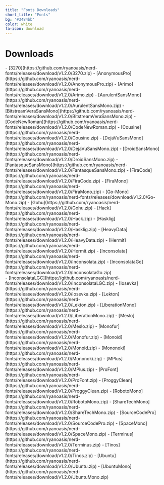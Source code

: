 ```yaml
---
title: "Fonts Downloads"
short_title: "Fonts"
bg: '#3484bb'
color: white
fa-icon: download
---
```


# Downloads

<div class="half column" markdown="1">
- [3270](https://github.com/ryanoasis/nerd-fonts/releases/download/v1.2.0/3270.zip)
- [AnonymousPro](https://github.com/ryanoasis/nerd-fonts/releases/download/v1.2.0/AnonymousPro.zip)
- [Arimo](https://github.com/ryanoasis/nerd-fonts/releases/download/v1.2.0/Arimo.zip)
- [AurulentSansMono](https://github.com/ryanoasis/nerd-fonts/releases/download/v1.2.0/AurulentSansMono.zip)
- [BitstreamVeraSansMono](https://github.com/ryanoasis/nerd-fonts/releases/download/v1.2.0/BitstreamVeraSansMono.zip)
- [CodeNewRoman](https://github.com/ryanoasis/nerd-fonts/releases/download/v1.2.0/CodeNewRoman.zip)
- [Cousine](https://github.com/ryanoasis/nerd-fonts/releases/download/v1.2.0/Cousine.zip)
- [DejaVuSansMono](https://github.com/ryanoasis/nerd-fonts/releases/download/v1.2.0/DejaVuSansMono.zip)
- [DroidSansMono](https://github.com/ryanoasis/nerd-fonts/releases/download/v1.2.0/DroidSansMono.zip)
- [FantasqueSansMono](https://github.com/ryanoasis/nerd-fonts/releases/download/v1.2.0/FantasqueSansMono.zip)
- [FiraCode](https://github.com/ryanoasis/nerd-fonts/releases/download/v1.2.0/FiraCode.zip)
- [FiraMono](https://github.com/ryanoasis/nerd-fonts/releases/download/v1.2.0/FiraMono.zip)
- [Go-Mono](https://github.com/ryanoasis/nerd-fonts/releases/download/v1.2.0/Go-Mono.zip)
- [Gohu](https://github.com/ryanoasis/nerd-fonts/releases/download/v1.2.0/Gohu.zip)
- [Hack](https://github.com/ryanoasis/nerd-fonts/releases/download/v1.2.0/Hack.zip)
- [Hasklig](https://github.com/ryanoasis/nerd-fonts/releases/download/v1.2.0/Hasklig.zip)
- [HeavyData](https://github.com/ryanoasis/nerd-fonts/releases/download/v1.2.0/HeavyData.zip)
- [Hermit](https://github.com/ryanoasis/nerd-fonts/releases/download/v1.2.0/Hermit.zip)
- [Inconsolata](https://github.com/ryanoasis/nerd-fonts/releases/download/v1.2.0/Inconsolata.zip)
- [InconsolataGo](https://github.com/ryanoasis/nerd-fonts/releases/download/v1.2.0/InconsolataGo.zip)
</div>
<div class="half column" markdown="1">
- [InconsolataLGC](https://github.com/ryanoasis/nerd-fonts/releases/download/v1.2.0/InconsolataLGC.zip)
- [Iosevka](https://github.com/ryanoasis/nerd-fonts/releases/download/v1.2.0/Iosevka.zip)
- [Lekton](https://github.com/ryanoasis/nerd-fonts/releases/download/v1.2.0/Lekton.zip)
- [LiberationMono](https://github.com/ryanoasis/nerd-fonts/releases/download/v1.2.0/LiberationMono.zip)
- [Meslo](https://github.com/ryanoasis/nerd-fonts/releases/download/v1.2.0/Meslo.zip)
- [Monofur](https://github.com/ryanoasis/nerd-fonts/releases/download/v1.2.0/Monofur.zip)
- [Monoid](https://github.com/ryanoasis/nerd-fonts/releases/download/v1.2.0/Monoid.zip)
- [Mononoki](https://github.com/ryanoasis/nerd-fonts/releases/download/v1.2.0/Mononoki.zip)
- [MPlus](https://github.com/ryanoasis/nerd-fonts/releases/download/v1.2.0/MPlus.zip)
- [ProFont](https://github.com/ryanoasis/nerd-fonts/releases/download/v1.2.0/ProFont.zip)
- [ProggyClean](https://github.com/ryanoasis/nerd-fonts/releases/download/v1.2.0/ProggyClean.zip)
- [RobotoMono](https://github.com/ryanoasis/nerd-fonts/releases/download/v1.2.0/RobotoMono.zip)
- [ShareTechMono](https://github.com/ryanoasis/nerd-fonts/releases/download/v1.2.0/ShareTechMono.zip)
- [SourceCodePro](https://github.com/ryanoasis/nerd-fonts/releases/download/v1.2.0/SourceCodePro.zip)
- [SpaceMono](https://github.com/ryanoasis/nerd-fonts/releases/download/v1.2.0/SpaceMono.zip)
- [Terminus](https://github.com/ryanoasis/nerd-fonts/releases/download/v1.2.0/Terminus.zip)
- [Tinos](https://github.com/ryanoasis/nerd-fonts/releases/download/v1.2.0/Tinos.zip)
- [Ubuntu](https://github.com/ryanoasis/nerd-fonts/releases/download/v1.2.0/Ubuntu.zip)
- [UbuntuMono](https://github.com/ryanoasis/nerd-fonts/releases/download/v1.2.0/UbuntuMono.zip)
</div>
